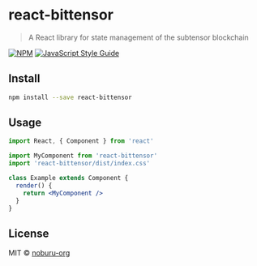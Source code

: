 # react-bittensor

> A React library for state management of the subtensor blockchain

[![NPM](https://img.shields.io/npm/v/react-bittensor.svg)](https://www.npmjs.com/package/react-bittensor) [![JavaScript Style Guide](https://img.shields.io/badge/code_style-standard-brightgreen.svg)](https://standardjs.com)

## Install

```bash
npm install --save react-bittensor
```

## Usage

```jsx
import React, { Component } from 'react'

import MyComponent from 'react-bittensor'
import 'react-bittensor/dist/index.css'

class Example extends Component {
  render() {
    return <MyComponent />
  }
}
```

## License

MIT © [noburu-org](https://github.com/noburu-org)
